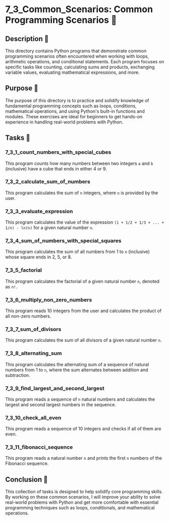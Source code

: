 # 7_3_Common_Scenarios: Common Programming Scenarios 🧩

## Description 📝

This directory contains Python programs that demonstrate common programming scenarios often encountered when working with loops, arithmetic operations, and conditional statements.
Each program focuses on specific tasks like counting, calculating sums and products, exchanging variable values, evaluating mathematical expressions, and more.

## Purpose 🎯

The purpose of this directory is to practice and solidify knowledge of fundamental programming concepts such as loops, conditions, mathematical operations, and using Python's built-in functions and modules.
These exercises are ideal for beginners to get hands-on experience in handling real-world problems with Python.

## Tasks 📜

### 7_3_1_count_numbers_with_special_cubes

This program counts how many numbers between two integers `a` and `b` (inclusive) have a cube that ends in either 4 or 9.

### 7_3_2_calculate_sum_of_numbers

This program calculates the sum of `n` integers, where `n` is provided by the user.

### 7_3_3_evaluate_expression

This program calculates the value of the expression `(1 + 1/2 + 1/3 + ... + 1/n) - ln(n)` for a given natural number `n`.

### 7_3_4_sum_of_numbers_with_special_squares

This program calculates the sum of all numbers from 1 to `n` (inclusive) whose square ends in 2, 5, or 8.

### 7_3_5_factorial

This program calculates the factorial of a given natural number `n`, denoted as `n!`.

### 7_3_6_multiply_non_zero_numbers

This program reads 10 integers from the user and calculates the product of all non-zero numbers.

### 7_3_7_sum_of_divisors

This program calculates the sum of all divisors of a given natural number `n`.

### 7_3_8_alternating_sum

This program calculates the alternating sum of a sequence of natural numbers from 1 to `n`, where the sum alternates between addition and subtraction.

### 7_3_9_find_largest_and_second_largest

This program reads a sequence of `n` natural numbers and calculates the largest and second largest numbers in the sequence.

### 7_3_10_check_all_even

This program reads a sequence of 10 integers and checks if all of them are even.

### 7_3_11_fibonacci_sequence

This program reads a natural number `n` and prints the first `n` numbers of the Fibonacci sequence.

## Conclusion 🚀

This collection of tasks is designed to help solidify core programming skills.
By working on these common scenarios, I will improve your ability to solve real-world problems with Python and get more comfortable with essential programming techniques such as loops, conditionals, and mathematical operations.
